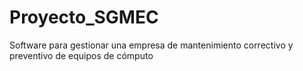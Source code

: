 # Proyecto_SGMEC
 Software para gestionar una empresa de mantenimiento correctivo y preventivo de equipos de cómputo

